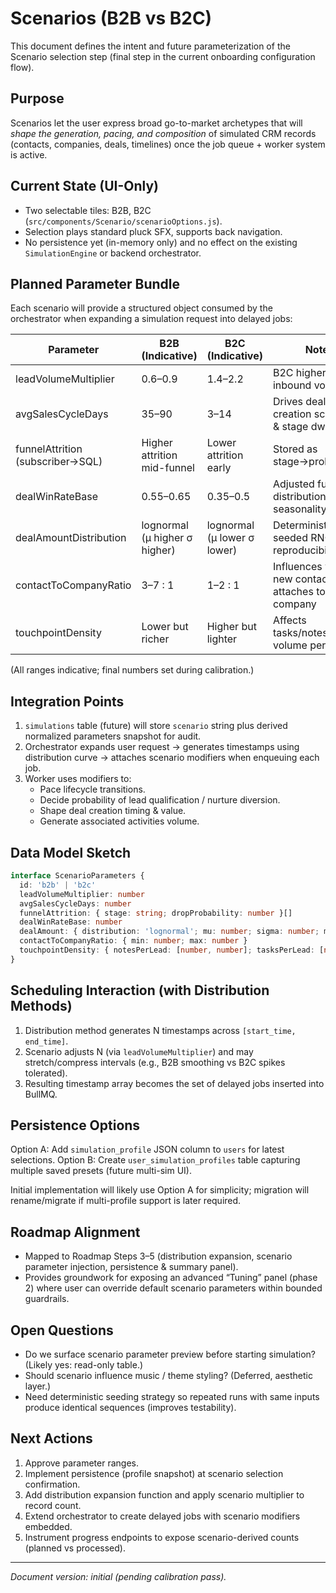 # Scenarios (B2B vs B2C)

This document defines the intent and future parameterization of the Scenario selection step (final step in the current onboarding configuration flow).

## Purpose
Scenarios let the user express broad go-to-market archetypes that will *shape the generation, pacing, and composition* of simulated CRM records (contacts, companies, deals, timelines) once the job queue + worker system is active.

## Current State (UI-Only)
- Two selectable tiles: B2B, B2C (`src/components/Scenario/scenarioOptions.js`).
- Selection plays standard pluck SFX, supports back navigation.
- No persistence yet (in-memory only) and no effect on the existing `SimulationEngine` or backend orchestrator.

## Planned Parameter Bundle
Each scenario will provide a structured object consumed by the orchestrator when expanding a simulation request into delayed jobs:

| Parameter | B2B (Indicative) | B2C (Indicative) | Notes |
|-----------|------------------|------------------|-------|
| leadVolumeMultiplier | 0.6–0.9 | 1.4–2.2 | B2C higher inbound volume |
| avgSalesCycleDays | 35–90 | 3–14 | Drives deal creation scheduling & stage dwell times |
| funnelAttrition (subscriber→SQL) | Higher attrition mid-funnel | Lower attrition early | Stored as stage→probabilities |
| dealWinRateBase | 0.55–0.65 | 0.35–0.5 | Adjusted further by distribution seasonality (future) |
| dealAmountDistribution | lognormal (μ higher σ higher) | lognormal (μ lower σ lower) | Deterministic seeded RNG for reproducibility |
| contactToCompanyRatio | 3–7 : 1 | 1–2 : 1 | Influences whether new contact attaches to existing company |
| touchpointDensity | Lower but richer | Higher but lighter | Affects tasks/notes/calls volume per contact |

(All ranges indicative; final numbers set during calibration.)

## Integration Points
1. `simulations` table (future) will store `scenario` string plus derived normalized parameters snapshot for audit.
2. Orchestrator expands user request → generates timestamps using distribution curve → attaches scenario modifiers when enqueuing each job.
3. Worker uses modifiers to:
   - Pace lifecycle transitions.
   - Decide probability of lead qualification / nurture diversion.
   - Shape deal creation timing & value.
   - Generate associated activities volume.

## Data Model Sketch
```ts
interface ScenarioParameters {
  id: 'b2b' | 'b2c'
  leadVolumeMultiplier: number
  avgSalesCycleDays: number
  funnelAttrition: { stage: string; dropProbability: number }[]
  dealWinRateBase: number
  dealAmount: { distribution: 'lognormal'; mu: number; sigma: number; min?: number; max?: number }
  contactToCompanyRatio: { min: number; max: number }
  touchpointDensity: { notesPerLead: [number, number]; tasksPerLead: [number, number]; callsPerLead: [number, number] }
}
```

## Scheduling Interaction (with Distribution Methods)
1. Distribution method generates N timestamps across `[start_time, end_time]`.
2. Scenario adjusts N (via `leadVolumeMultiplier`) and may stretch/compress intervals (e.g., B2B smoothing vs B2C spikes tolerated).
3. Resulting timestamp array becomes the set of delayed jobs inserted into BullMQ.

## Persistence Options
Option A: Add `simulation_profile` JSON column to `users` for latest selections.
Option B: Create `user_simulation_profiles` table capturing multiple saved presets (future multi-sim UI).

Initial implementation will likely use Option A for simplicity; migration will rename/migrate if multi-profile support is later required.

## Roadmap Alignment
- Mapped to Roadmap Steps 3–5 (distribution expansion, scenario parameter injection, persistence & summary panel).
- Provides groundwork for exposing an advanced “Tuning” panel (phase 2) where user can override default scenario parameters within bounded guardrails.

## Open Questions
- Do we surface scenario parameter preview before starting simulation? (Likely yes: read-only table.)
- Should scenario influence music / theme styling? (Deferred, aesthetic layer.)
- Need deterministic seeding strategy so repeated runs with same inputs produce identical sequences (improves testability).

## Next Actions
1. Approve parameter ranges.
2. Implement persistence (profile snapshot) at scenario selection confirmation.
3. Add distribution expansion function and apply scenario multiplier to record count.
4. Extend orchestrator to create delayed jobs with scenario modifiers embedded.
5. Instrument progress endpoints to expose scenario-derived counts (planned vs processed).

---
*Document version: initial (pending calibration pass).*
